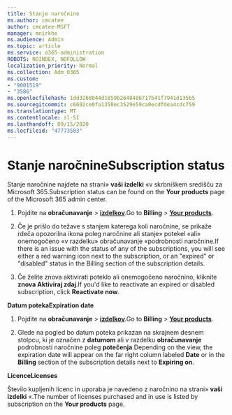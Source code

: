 ```yaml
---
title: Stanje naročnine
ms.author: cmcatee
author: cmcatee-MSFT
manager: mnirkhe
ms.audience: Admin
ms.topic: article
ms.service: o365-administration
ROBOTS: NOINDEX, NOFOLLOW
localization_priority: Normal
ms.collection: Adm_O365
ms.custom:
- "9001519"
- "3586"
ms.openlocfilehash: 1dd3268044d1859b2648486717b41f7941d135b5
ms.sourcegitcommit: c6692ce0fa1358ec3529e59ca0ecdfdea4cdc759
ms.translationtype: MT
ms.contentlocale: sl-SI
ms.lasthandoff: 09/15/2020
ms.locfileid: "47773503"
---
```

# <a name="subscription-status"></a><span data-ttu-id="d9140-102">Stanje naročnine</span><span class="sxs-lookup"><span data-stu-id="d9140-102">Subscription status</span></span>

<span data-ttu-id="d9140-103">Stanje naročnine najdete na strani» **vaši izdelki** «v skrbniškem središču za Microsoft 365.</span><span class="sxs-lookup"><span data-stu-id="d9140-103">Subscription status can be found on the **Your products** page of the Microsoft 365 admin center.</span></span>

1. <span data-ttu-id="d9140-104">Pojdite na **obračunavanje**  >  **[izdelkov](https://go.microsoft.com/fwlink/p/?linkid=842054)**.</span><span class="sxs-lookup"><span data-stu-id="d9140-104">Go to **Billing** > **[Your products](https://go.microsoft.com/fwlink/p/?linkid=842054)**.</span></span>

2. <span data-ttu-id="d9140-105">Če je prišlo do težave s stanjem katerega koli naročnine, se prikaže rdeča opozorilna ikona poleg naročnine ali stanje» potekel «ali» onemogočeno «v razdelku» obračunavanje «podrobnosti naročnine.</span><span class="sxs-lookup"><span data-stu-id="d9140-105">If there is an issue with the status of any of the subscriptions, you will see either a red warning icon next to the subscription, or an "expired" or "disabled" status in the Billing section of the subscription details.</span></span>

3. <span data-ttu-id="d9140-106">Če želite znova aktivirati poteklo ali onemogočeno naročnino, kliknite **znova Aktiviraj zdaj**.</span><span class="sxs-lookup"><span data-stu-id="d9140-106">If you'd like to reactivate an expired or disabled subscription, click **Reactivate now**.</span></span>

<span data-ttu-id="d9140-107">**Datum poteka**</span><span class="sxs-lookup"><span data-stu-id="d9140-107">**Expiration date**</span></span>

1. <span data-ttu-id="d9140-108">Pojdite na **obračunavanje**  >  **[izdelkov](https://go.microsoft.com/fwlink/p/?linkid=842054)**.</span><span class="sxs-lookup"><span data-stu-id="d9140-108">Go to **Billing** > **[Your products](https://go.microsoft.com/fwlink/p/?linkid=842054)**.</span></span>

2. <span data-ttu-id="d9140-109">Glede na pogled bo datum poteka prikazan na skrajnem desnem stolpcu, ki je označen z **datumom** ali v razdelku **obračunavanje** podrobnosti naročnine poleg **potečenja**.</span><span class="sxs-lookup"><span data-stu-id="d9140-109">Depending on the view, the expiration date will appear on the far right column labeled **Date** or in the **Billing** section of the subscription details next to **Expiring on**.</span></span>

<span data-ttu-id="d9140-110">**Licence**</span><span class="sxs-lookup"><span data-stu-id="d9140-110">**Licenses**</span></span>

<span data-ttu-id="d9140-111">Število kupljenih licenc in uporaba je navedeno z naročnino na strani» **vaši izdelki** «.</span><span class="sxs-lookup"><span data-stu-id="d9140-111">The number of licenses purchased and in use is listed by subscription on the **Your products** page.</span></span>


